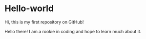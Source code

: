 # Hello-world
Hi, this is my first repository on GitHub!

Hello there! I am a rookie in coding and hope to learn much about it.
